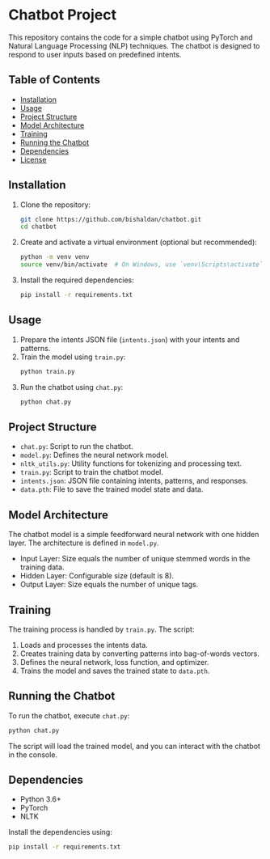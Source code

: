 # Chatbot Project

This repository contains the code for a simple chatbot using PyTorch and Natural Language Processing (NLP) techniques. The chatbot is designed to respond to user inputs based on predefined intents.

## Table of Contents
- [Installation](#installation)
- [Usage](#usage)
- [Project Structure](#project-structure)
- [Model Architecture](#model-architecture)
- [Training](#training)
- [Running the Chatbot](#running-the-chatbot)
- [Dependencies](#dependencies)
- [License](#license)

## Installation

1. Clone the repository:
    ```bash
    git clone https://github.com/bishaldan/chatbot.git
    cd chatbot
    ```

2. Create and activate a virtual environment (optional but recommended):
    ```bash
    python -m venv venv
    source venv/bin/activate  # On Windows, use `venv\Scripts\activate`
    ```

3. Install the required dependencies:
    ```bash
    pip install -r requirements.txt
    ```

## Usage

1. Prepare the intents JSON file (`intents.json`) with your intents and patterns.
2. Train the model using `train.py`:
    ```bash
    python train.py
    ```
3. Run the chatbot using `chat.py`:
    ```bash
    python chat.py
    ```

## Project Structure

- `chat.py`: Script to run the chatbot.
- `model.py`: Defines the neural network model.
- `nltk_utils.py`: Utility functions for tokenizing and processing text.
- `train.py`: Script to train the chatbot model.
- `intents.json`: JSON file containing intents, patterns, and responses.
- `data.pth`: File to save the trained model state and data.

## Model Architecture

The chatbot model is a simple feedforward neural network with one hidden layer. The architecture is defined in `model.py`.

- Input Layer: Size equals the number of unique stemmed words in the training data.
- Hidden Layer: Configurable size (default is 8).
- Output Layer: Size equals the number of unique tags.

## Training

The training process is handled by `train.py`. The script:
1. Loads and processes the intents data.
2. Creates training data by converting patterns into bag-of-words vectors.
3. Defines the neural network, loss function, and optimizer.
4. Trains the model and saves the trained state to `data.pth`.

## Running the Chatbot

To run the chatbot, execute `chat.py`:
```bash
python chat.py
```
The script will load the trained model, and you can interact with the chatbot in the console.

## Dependencies

- Python 3.6+
- PyTorch
- NLTK

Install the dependencies using:
```bash
pip install -r requirements.txt
```
